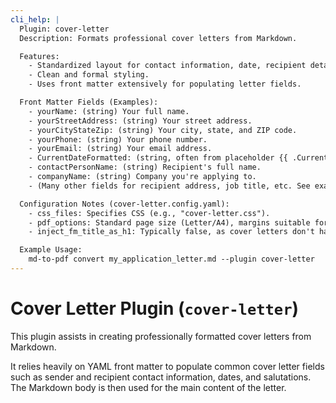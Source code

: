 ```yaml
---
cli_help: |
  Plugin: cover-letter
  Description: Formats professional cover letters from Markdown.

  Features:
    - Standardized layout for contact information, date, recipient details, and letter body.
    - Clean and formal styling.
    - Uses front matter extensively for populating letter fields.

  Front Matter Fields (Examples):
    - yourName: (string) Your full name.
    - yourStreetAddress: (string) Your street address.
    - yourCityStateZip: (string) Your city, state, and ZIP code.
    - yourPhone: (string) Your phone number.
    - yourEmail: (string) Your email address.
    - CurrentDateFormatted: (string, often from placeholder {{ .CurrentDateFormatted }}) The date of the letter.
    - contactPersonName: (string) Recipient's full name.
    - companyName: (string) Company you're applying to.
    - (Many other fields for recipient address, job title, etc. See example-cover-letter.md)

  Configuration Notes (cover-letter.config.yaml):
    - css_files: Specifies CSS (e.g., "cover-letter.css").
    - pdf_options: Standard page size (Letter/A4), margins suitable for formal letters.
    - inject_fm_title_as_h1: Typically false, as cover letters don't have a main H1 title in the document body. PDF metadata title comes from front matter.

  Example Usage:
    md-to-pdf convert my_application_letter.md --plugin cover-letter
---
```


# Cover Letter Plugin (`cover-letter`)

This plugin assists in creating professionally formatted cover letters from Markdown.

It relies heavily on YAML front matter to populate common cover letter fields such as sender and recipient contact information, dates, and salutations. The Markdown body is then used for the main content of the letter.
